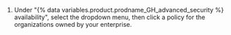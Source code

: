 1. Under "{% data variables.product.prodname_GH_advanced_security %} availability", select the dropdown menu, then click a policy for the organizations owned by your enterprise.
